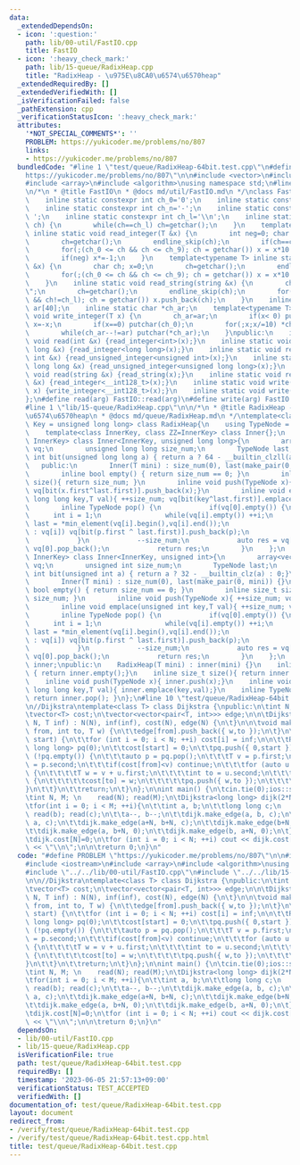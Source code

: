```yaml
---
data:
  _extendedDependsOn:
  - icon: ':question:'
    path: lib/00-util/FastIO.cpp
    title: FastIO
  - icon: ':heavy_check_mark:'
    path: lib/15-queue/RadixHeap.cpp
    title: "RadixHeap - \u975E\u8CA0\u6574\u6570heap"
  _extendedRequiredBy: []
  _extendedVerifiedWith: []
  _isVerificationFailed: false
  _pathExtension: cpp
  _verificationStatusIcon: ':heavy_check_mark:'
  attributes:
    '*NOT_SPECIAL_COMMENTS*': ''
    PROBLEM: https://yukicoder.me/problems/no/807
    links:
    - https://yukicoder.me/problems/no/807
  bundledCode: "#line 1 \"test/queue/RadixHeap-64bit.test.cpp\"\n#define PROBLEM \"\
    https://yukicoder.me/problems/no/807\"\n\n#include <vector>\n#include <iostream>\n\
    #include <array>\n#include <algorithm>\nusing namespace std;\n#line 1 \"lib/00-util/FastIO.cpp\"\
    \n/*\n * @title FastIO\n * @docs md/util/FastIO.md\n */\nclass FastIO{\nprivate:\n\
    \    inline static constexpr int ch_0='0';\n    inline static constexpr int ch_9='9';\n\
    \    inline static constexpr int ch_n='-';\n    inline static constexpr int ch_s='\
    \ ';\n    inline static constexpr int ch_l='\\n';\n    inline static void endline_skip(char&\
    \ ch) {\n        while(ch==ch_l) ch=getchar();\n    }\n    template<typename T>\
    \ inline static void read_integer(T &x) {\n        int neg=0; char ch; x=0;\n\
    \        ch=getchar();\n        endline_skip(ch);\n        if(ch==ch_n) neg=1,ch=getchar();\n\
    \        for(;(ch_0 <= ch && ch <= ch_9); ch = getchar()) x = x*10 + (ch-ch_0);\n\
    \        if(neg) x*=-1;\n    }\n    template<typename T> inline static void read_unsigned_integer(T\
    \ &x) {\n        char ch; x=0;\n        ch=getchar();\n        endline_skip(ch);\n\
    \        for(;(ch_0 <= ch && ch <= ch_9); ch = getchar()) x = x*10 + (ch-ch_0);\n\
    \    }\n    inline static void read_string(string &x) {\n        char ch; x=\"\
    \";\n        ch=getchar();\n        endline_skip(ch);\n        for(;(ch != ch_s\
    \ && ch!=ch_l); ch = getchar()) x.push_back(ch);\n    }\n    inline static char\
    \ ar[40];\n    inline static char *ch_ar;\n    template<typename T> inline static\
    \ void write_integer(T x) {\n        ch_ar=ar;\n        if(x< 0) putchar(ch_n),\
    \ x=-x;\n        if(x==0) putchar(ch_0);\n        for(;x;x/=10) *ch_ar++=(ch_0+x%10);\n\
    \        while(ch_ar--!=ar) putchar(*ch_ar);\n    }\npublic:\n    inline static\
    \ void read(int &x) {read_integer<int>(x);}\n    inline static void read(long\
    \ long &x) {read_integer<long long>(x);}\n    inline static void read(unsigned\
    \ int &x) {read_unsigned_integer<unsigned int>(x);}\n    inline static void read(unsigned\
    \ long long &x) {read_unsigned_integer<unsigned long long>(x);}\n    inline static\
    \ void read(string &x) {read_string(x);}\n    inline static void read(__int128_t\
    \ &x) {read_integer<__int128_t>(x);}\n    inline static void write(__int128_t\
    \ x) {write_integer<__int128_t>(x);}\n    inline static void write(char x) {putchar(x);}\n\
    };\n#define read(arg) FastIO::read(arg)\n#define write(arg) FastIO::write(arg)\n\
    #line 1 \"lib/15-queue/RadixHeap.cpp\"\n\n/*\n * @title RadixHeap - \u975E\u8CA0\
    \u6574\u6570heap\n * @docs md/queue/RadixHeap.md\n */\ntemplate<class T, class\
    \ Key = unsigned long long> class RadixHeap{\n    using TypeNode = pair<Key, T>;\n\
    \    template<class InnerKey, class ZZ=InnerKey> class Inner{};\n    template<class\
    \ InnerKey> class Inner<InnerKey, unsigned long long>{\n        array<vector<TypeNode>,65>\
    \ vq;\n        unsigned long long size_num;\n        TypeNode last;\n        inline\
    \ int bit(unsigned long long a) { return a ? 64 - __builtin_clzll(a) : 0;}\n \
    \   public:\n        Inner(T mini) : size_num(0), last(make_pair(0, mini)) {}\n\
    \        inline bool empty() { return size_num == 0; }\n        inline size_t\
    \ size(){ return size_num; }\n        inline void push(TypeNode x){ ++size_num;\
    \ vq[bit(x.first^last.first)].push_back(x);}\n        inline void emplace(unsigned\
    \ long long key,T val){ ++size_num; vq[bit(key^last.first)].emplace_back(key,val);}\n\
    \        inline TypeNode pop() {\n            if(vq[0].empty()) {\n          \
    \      int i = 1;\n                while(vq[i].empty()) ++i;\n               \
    \ last = *min_element(vq[i].begin(),vq[i].end());\n                for(auto &p\
    \ : vq[i]) vq[bit(p.first ^ last.first)].push_back(p);\n                vq[i].clear();\n\
    \            }\n            --size_num;\n            auto res = vq[0].back();\
    \ vq[0].pop_back();\n            return res;\n        }\n    };\n    template<class\
    \ InnerKey> class Inner<InnerKey, unsigned int>{\n        array<vector<TypeNode>,33>\
    \ vq;\n        unsigned int size_num;\n        TypeNode last;\n        inline\
    \ int bit(unsigned int a) { return a ? 32 - __builtin_clz(a) : 0;}\n    public:\n\
    \        Inner(T mini) : size_num(0), last(make_pair(0, mini)) {}\n        inline\
    \ bool empty() { return size_num == 0; }\n        inline size_t size(){ return\
    \ size_num; }\n        inline void push(TypeNode x){ ++size_num; vq[bit(x.first^last.first)].push_back(x);}\n\
    \        inline void emplace(unsigned int key,T val){ ++size_num; vq[bit(key^last.first)].emplace_back(key,val);}\n\
    \        inline TypeNode pop() {\n            if(vq[0].empty()) {\n          \
    \      int i = 1;\n                while(vq[i].empty()) ++i;\n               \
    \ last = *min_element(vq[i].begin(),vq[i].end());\n                for(auto &p\
    \ : vq[i]) vq[bit(p.first ^ last.first)].push_back(p);\n                vq[i].clear();\n\
    \            }\n            --size_num;\n            auto res = vq[0].back();\
    \ vq[0].pop_back();\n            return res;\n        }\n    };\n    Inner<Key,Key>\
    \ inner;\npublic:\n    RadixHeap(T mini) : inner(mini) {}\n    inline bool empty()\
    \ { return inner.empty();}\n    inline size_t size(){ return inner.size();}\n\
    \    inline void push(TypeNode x){ inner.push(x);}\n    inline void emplace(unsigned\
    \ long long key,T val){ inner.emplace(key,val);}\n    inline TypeNode pop() {\
    \ return inner.pop(); }\n};\n#line 10 \"test/queue/RadixHeap-64bit.test.cpp\"\n\
    \n//Dijkstra\ntemplate<class T> class Dijkstra {\npublic:\n\tint N;\n\tT inf;\n\
    \tvector<T> cost;\n\tvector<vector<pair<T, int>>> edge;\n\n\tDijkstra(const int\
    \ N, T inf) : N(N), inf(inf), cost(N), edge(N) {\n\t}\n\n\tvoid make_edge(int\
    \ from, int to, T w) {\n\t\tedge[from].push_back({ w,to });\n\t}\n\n\tvoid solve(int\
    \ start) {\n\t\tfor (int i = 0; i < N; ++i) cost[i] = inf;\n\n\t\tRadixHeap<int,unsigned\
    \ long long> pq(0);\n\t\tcost[start] = 0;\n\t\tpq.push({ 0,start });\n\n\t\twhile\
    \ (!pq.empty()) {\n\t\t\tauto p = pq.pop();\n\t\t\tT v = p.first;\n\t\t\tint from\
    \ = p.second;\n\t\t\tif(cost[from]<v) continue;\n\t\t\tfor (auto u : edge[from])\
    \ {\n\t\t\t\tT w = v + u.first;\n\t\t\t\tint to = u.second;\n\t\t\t\tif (w < cost[to])\
    \ {\n\t\t\t\t\tcost[to] = w;\n\t\t\t\t\tpq.push({ w,to });\n\t\t\t\t}\n\t\t\t\
    }\n\t\t}\n\t\treturn;\n\t}\n};\n\nint main() {\n\tcin.tie(0);ios::sync_with_stdio(false);\n\
    \tint N, M; \n    read(N); read(M);\n\tDijkstra<long long> dijk(2*N, 1LL<<60);\n\
    \tfor(int i = 0; i < M; ++i){\n\t\tint a, b;\n\t\tlong long c;\n        read(a);\
    \ read(b); read(c);\n\t\ta--, b--;\n\t\tdijk.make_edge(a, b, c);\n\t\tdijk.make_edge(b,\
    \ a, c);\n\t\tdijk.make_edge(a+N, b+N, c);\n\t\tdijk.make_edge(b+N, a+N, c);\n\
    \t\tdijk.make_edge(a, b+N, 0);\n\t\tdijk.make_edge(b, a+N, 0);\n\t}\n\tdijk.solve(0);\n\
    \tdijk.cost[N]=0;\n\tfor (int i = 0; i < N; ++i) cout << dijk.cost[i]+dijk.cost[i+N]\
    \ << \"\\n\";\n\n\treturn 0;\n}\n"
  code: "#define PROBLEM \"https://yukicoder.me/problems/no/807\"\n\n#include <vector>\n\
    #include <iostream>\n#include <array>\n#include <algorithm>\nusing namespace std;\n\
    #include \"../../lib/00-util/FastIO.cpp\"\n#include \"../../lib/15-queue/RadixHeap.cpp\"\
    \n\n//Dijkstra\ntemplate<class T> class Dijkstra {\npublic:\n\tint N;\n\tT inf;\n\
    \tvector<T> cost;\n\tvector<vector<pair<T, int>>> edge;\n\n\tDijkstra(const int\
    \ N, T inf) : N(N), inf(inf), cost(N), edge(N) {\n\t}\n\n\tvoid make_edge(int\
    \ from, int to, T w) {\n\t\tedge[from].push_back({ w,to });\n\t}\n\n\tvoid solve(int\
    \ start) {\n\t\tfor (int i = 0; i < N; ++i) cost[i] = inf;\n\n\t\tRadixHeap<int,unsigned\
    \ long long> pq(0);\n\t\tcost[start] = 0;\n\t\tpq.push({ 0,start });\n\n\t\twhile\
    \ (!pq.empty()) {\n\t\t\tauto p = pq.pop();\n\t\t\tT v = p.first;\n\t\t\tint from\
    \ = p.second;\n\t\t\tif(cost[from]<v) continue;\n\t\t\tfor (auto u : edge[from])\
    \ {\n\t\t\t\tT w = v + u.first;\n\t\t\t\tint to = u.second;\n\t\t\t\tif (w < cost[to])\
    \ {\n\t\t\t\t\tcost[to] = w;\n\t\t\t\t\tpq.push({ w,to });\n\t\t\t\t}\n\t\t\t\
    }\n\t\t}\n\t\treturn;\n\t}\n};\n\nint main() {\n\tcin.tie(0);ios::sync_with_stdio(false);\n\
    \tint N, M; \n    read(N); read(M);\n\tDijkstra<long long> dijk(2*N, 1LL<<60);\n\
    \tfor(int i = 0; i < M; ++i){\n\t\tint a, b;\n\t\tlong long c;\n        read(a);\
    \ read(b); read(c);\n\t\ta--, b--;\n\t\tdijk.make_edge(a, b, c);\n\t\tdijk.make_edge(b,\
    \ a, c);\n\t\tdijk.make_edge(a+N, b+N, c);\n\t\tdijk.make_edge(b+N, a+N, c);\n\
    \t\tdijk.make_edge(a, b+N, 0);\n\t\tdijk.make_edge(b, a+N, 0);\n\t}\n\tdijk.solve(0);\n\
    \tdijk.cost[N]=0;\n\tfor (int i = 0; i < N; ++i) cout << dijk.cost[i]+dijk.cost[i+N]\
    \ << \"\\n\";\n\n\treturn 0;\n}\n"
  dependsOn:
  - lib/00-util/FastIO.cpp
  - lib/15-queue/RadixHeap.cpp
  isVerificationFile: true
  path: test/queue/RadixHeap-64bit.test.cpp
  requiredBy: []
  timestamp: '2023-06-05 21:57:13+09:00'
  verificationStatus: TEST_ACCEPTED
  verifiedWith: []
documentation_of: test/queue/RadixHeap-64bit.test.cpp
layout: document
redirect_from:
- /verify/test/queue/RadixHeap-64bit.test.cpp
- /verify/test/queue/RadixHeap-64bit.test.cpp.html
title: test/queue/RadixHeap-64bit.test.cpp
---
```

